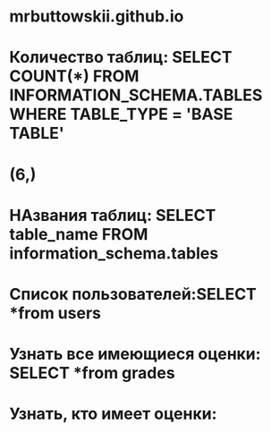 # mrbuttowskii.github.io
# Количество таблиц: SELECT COUNT(*) FROM INFORMATION_SCHEMA.TABLES WHERE TABLE_TYPE = 'BASE TABLE'
# (6,)
# НАзвания таблиц: SELECT table_name FROM information_schema.tables
# Список пользователей:SELECT *from users
# Узнать все имеющиеся оценки:  SELECT *from grades
# Узнать, кто имеет оценки:
